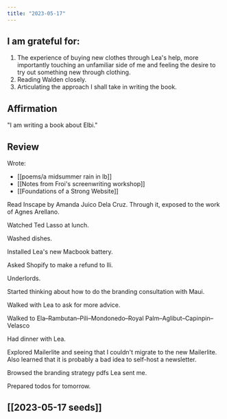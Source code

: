 ```yaml
---
title: "2023-05-17"
---
```

## I am grateful for:
1. The experience of buying new clothes through Lea's help, more importantly touching an unfamiliar side of me and feeling the desire to try out something new through clothing.
2. Reading Walden closely.
3. Articulating the approach I shall take in writing the book.

## Affirmation

"I am writing a book about Elbi."

## Review

Wrote:
- [[poems/a midsummer rain in lb]]
- [[Notes from Froi's screenwriting workshop]]
- [[Foundations of a Strong Website]]

Read Inscape by Amanda Juico Dela Cruz. Through it, exposed to the work of Agnes Arellano.

Watched Ted Lasso at lunch.

Washed dishes.

Installed Lea's new Macbook battery.

Asked Shopify to make a refund to Ili.

Underlords.

Started thinking about how to do the branding consultation with Maui.

Walked with Lea to ask for more advice.

Walked to Ela–Rambutan–Pili–Mondonedo–Royal Palm–Aglibut–Capinpin–Velasco

Had dinner with Lea.

Explored Mailerlite and seeing that I couldn't migrate to the new Mailerlite. Also learned that it is probably a bad idea to self-host a newsletter.

Browsed the branding strategy pdfs Lea sent me.

Prepared todos for tomorrow.

## [[2023-05-17 seeds]]

